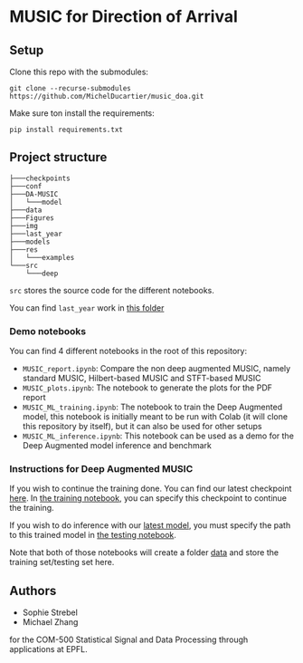 # MUSIC for Direction of Arrival

## Setup

Clone this repo with the submodules:
```
git clone --recurse-submodules https://github.com/MichelDucartier/music_doa.git
```

Make sure ton install the requirements:
```
pip install requirements.txt
```

## Project structure

```
├───checkpoints
├───conf
├───DA-MUSIC
│   └───model
├───data
├───Figures
├───img
├───last_year
├───models
├───res
│   └───examples
└───src
    └───deep
```

`src` stores the source code for the different notebooks.

You can find `last_year` work in [this folder](last_year)

### Demo notebooks

You can find 4 different notebooks in the root of this repository:

- `MUSIC_report.ipynb`: Compare the non deep augmented MUSIC, namely standard MUSIC, Hilbert-based MUSIC and STFT-based MUSIC
- `MUSIC_plots.ipynb`: The notebook to generate the plots for the PDF report
- `MUSIC_ML_training.ipynb`: The notebook to train the Deep Augmented model, this notebook is initially meant to be run with Colab (it will clone this repository by itself), but it can also be used for other setups
- `MUSIC_ML_inference.ipynb`: This notebook can be used as a demo for the Deep Augmented model inference and benchmark


### Instructions for Deep Augmented MUSIC

If you wish to continue the training done. You can find our latest checkpoint [here](checkpoints/checkpoint-13-0.pth). In [the training notebook](MUSIC_ML_training.ipynb), you can specify this checkpoint to continue the training.

If you wish to do inference with our [latest model](models/finetuned_model.pt), you must specify the path to this trained model in [the testing notebook](MUSIC_ML_inference.ipynb).

Note that both of those notebooks will create a folder [data](data/) and store the training set/testing set here.


## Authors

- Sophie Strebel
- Michael Zhang

for the COM-500 Statistical Signal and Data Processing through applications at EPFL. 
